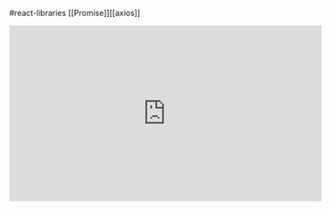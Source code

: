 
#react-libraries [[Promise]][[axios]]

<iframe width="560" height="315" src="https://www.youtube.com/embed/A6fdrhtgBeg?start=12542" title="YouTube video player" frameborder="0" allow="accelerometer; autoplay; clipboard-write; encrypted-media; gyroscope; picture-in-picture; web-share" allowfullscreen></iframe>
